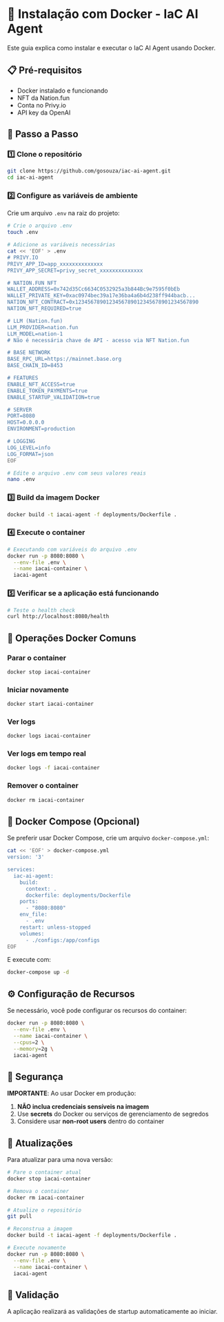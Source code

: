 # 🐳 Instalação com Docker - IaC AI Agent

Este guia explica como instalar e executar o IaC AI Agent usando Docker.

## 📋 Pré-requisitos

- Docker instalado e funcionando
- NFT da Nation.fun
- Conta no Privy.io
- API key da OpenAI

## 🔄 Passo a Passo

### 1️⃣ Clone o repositório

```bash
git clone https://github.com/gosouza/iac-ai-agent.git
cd iac-ai-agent
```

### 2️⃣ Configure as variáveis de ambiente

Crie um arquivo `.env` na raiz do projeto:

```bash
# Crie o arquivo .env
touch .env

# Adicione as variáveis necessárias
cat << 'EOF' > .env
# PRIVY.IO
PRIVY_APP_ID=app_xxxxxxxxxxxxxx
PRIVY_APP_SECRET=privy_secret_xxxxxxxxxxxxxx

# NATION.FUN NFT
WALLET_ADDRESS=0x742d35Cc6634C0532925a3b844Bc9e7595f0bEb
WALLET_PRIVATE_KEY=0xac0974bec39a17e36ba4a6b4d238ff944bacb...
NATION_NFT_CONTRACT=0x1234567890123456789012345678901234567890
NATION_NFT_REQUIRED=true

# LLM (Nation.fun)
LLM_PROVIDER=nation.fun
LLM_MODEL=nation-1
# Não é necessária chave de API - acesso via NFT Nation.fun

# BASE NETWORK
BASE_RPC_URL=https://mainnet.base.org
BASE_CHAIN_ID=8453

# FEATURES
ENABLE_NFT_ACCESS=true
ENABLE_TOKEN_PAYMENTS=true
ENABLE_STARTUP_VALIDATION=true

# SERVER
PORT=8080
HOST=0.0.0.0
ENVIRONMENT=production

# LOGGING
LOG_LEVEL=info
LOG_FORMAT=json
EOF

# Edite o arquivo .env com seus valores reais
nano .env
```

### 3️⃣ Build da imagem Docker

```bash
docker build -t iacai-agent -f deployments/Dockerfile .
```

### 4️⃣ Execute o container

```bash
# Executando com variáveis do arquivo .env
docker run -p 8080:8080 \
  --env-file .env \
  --name iacai-container \
  iacai-agent
```

### 5️⃣ Verificar se a aplicação está funcionando

```bash
# Teste o health check
curl http://localhost:8080/health
```

## 🔁 Operações Docker Comuns

### Parar o container

```bash
docker stop iacai-container
```

### Iniciar novamente

```bash
docker start iacai-container
```

### Ver logs

```bash
docker logs iacai-container
```

### Ver logs em tempo real

```bash
docker logs -f iacai-container
```

### Remover o container

```bash
docker rm iacai-container
```

## 🐙 Docker Compose (Opcional)

Se preferir usar Docker Compose, crie um arquivo `docker-compose.yml`:

```bash
cat << 'EOF' > docker-compose.yml
version: '3'

services:
  iac-ai-agent:
    build:
      context: .
      dockerfile: deployments/Dockerfile
    ports:
      - "8080:8080"
    env_file:
      - .env
    restart: unless-stopped
    volumes:
      - ./configs:/app/configs
EOF
```

E execute com:

```bash
docker-compose up -d
```

## ⚙️ Configuração de Recursos

Se necessário, você pode configurar os recursos do container:

```bash
docker run -p 8080:8080 \
  --env-file .env \
  --name iacai-container \
  --cpus=2 \
  --memory=2g \
  iacai-agent
```

## 🔐 Segurança

**IMPORTANTE**: Ao usar Docker em produção:

1. **NÃO inclua credenciais sensíveis na imagem**
2. Use **secrets** do Docker ou serviços de gerenciamento de segredos
3. Considere usar **non-root users** dentro do container

## 🔄 Atualizações

Para atualizar para uma nova versão:

```bash
# Pare o container atual
docker stop iacai-container

# Remova o container
docker rm iacai-container

# Atualize o repositório
git pull

# Reconstrua a imagem
docker build -t iacai-agent -f deployments/Dockerfile .

# Execute novamente
docker run -p 8080:8080 \
  --env-file .env \
  --name iacai-container \
  iacai-agent
```

## 🧪 Validação

A aplicação realizará as validações de startup automaticamente ao iniciar.
